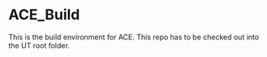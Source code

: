 # ACE_Build

This is the build environment for ACE. This repo has to be checked out into the UT root folder.